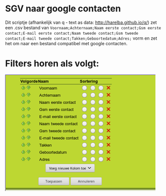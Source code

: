 # SGV naar google contacten
Dit scriptje (afhankelijk van q - text as data: http://harelba.github.io/q/) zet een .csv bestand van `Voornaam;Achternaam;Naam eerste contact;Gsm eerste contact;E-mail eerste contact;Naam tweede contact;Gsm tweede contact;E-mail tweede contact;Takken;Geboortedatum;Adres;` vorm en zet het om naar een bestand compatibel met google contacten.

# Filters horen als volgt:
![alt text](https://raw.githubusercontent.com/gyrow/contacten/master/Filter.png "filters")
